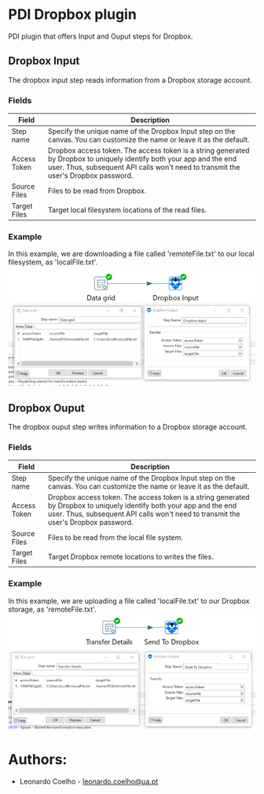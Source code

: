 
# PDI Dropbox plugin
PDI plugin that offers Input and Ouput steps for Dropbox.

## Dropbox Input
The dropbox input step reads information from a Dropbox storage account.

### Fields
Field  | Description
------------- | -------------
Step name  | Specify the unique name of the Dropbox Input step on the canvas. You can customize the name or leave it as the default.
Access Token  | Dropbox access token. The access token is a string generated by Dropbox to uniquely identify both your app and the end user. Thus, subsequent API calls won't need to transmit the user's Dropbox password.
Source Files  |  Files to be read from Dropbox.
Target Files  |  Target local filesystem locations of the read files.

### Example
In this example, we are downloading a file called 'remoteFile.txt' to our local filesystem, as 'localFile.txt'.
![alt text](https://github.com/LeonardoCoelho71950/pdi-dropbox-plugin/blob/master/screenshots/dropbox-input.png "Downloading a file from Dropbox")

## Dropbox Ouput
The dropbox ouput step writes information to a Dropbox storage account.

### Fields
Field  | Description
------------- | -------------
Step name  | Specify the unique name of the Dropbox Input step on the canvas. You can customize the name or leave it as the default.
Access Token  | Dropbox access token. The access token is a string generated by Dropbox to uniquely identify both your app and the end user. Thus, subsequent API calls won't need to transmit the user's Dropbox password.
Source Files  |  Files to be read from the local file system.
Target Files  |  Target Dropbox remote locations to writes the files. 

### Example
In this example, we are uploading a file called 'localFile.txt' to our Dropbox storage, as 'remoteFile.txt'.
![alt text](https://github.com/LeonardoCoelho71950/pdi-dropbox-plugin/blob/master/screenshots/dropbox-output.png "Uploading a file to Dropbox")

# Authors:

- Leonardo Coelho	- <leonardo.coelho@ua.pt>
